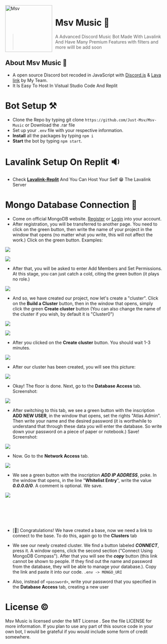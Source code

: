 <img width="150" height="150" align="left" style="float: left; margin: 0 10px 0 0;" alt="Msv" src="https://media.discordapp.net/attachments/840903410655166464/853924889333727242/circle-cropped_1.png?width=427&height=427"> 

# Msv Music 🎵
> A Advanced Discord Music Bot Made With Lavalink And  Have Many Premium Features with filters and more willl be add soon 

## About Msv Music 🚧

- A open source Discord bot recoded in JavaScript with [Discord.js](https://discord.js.org/#/) & [Lava link](https://www.npmjs.com/package/lavalink) by My Team.
- It Is Easy To Host In Vistual Studio Code And Replit  

# Bot Setup ⚒

- Clone the Repo by typing git clone `https://github.com/Just-Msv/Msv-Music` or Download the .rar file
- Set up your `.env` file with your respective information.
- **Install** all the packages by typing `npm i`
- **Start** the bot by typing `npm start`.

# Lavalink Setup On Replit 🔉

- Check [**Lavalink-Replit**](https://github.com/Just-Msv/lavalink-replit) And You Can Host Your Self 😁 The Lavalink Server

# Mongo Database Connection 🌿

- Come on official MongoDB website. [Register](https://account.mongodb.com/account/register) or [Login](https://account.mongodb.com/account/login) into your account.
- After registration, you will be transferred to another page. You need to click on the green button, then write the name of your project in the window that opens (no matter what you write, this will not affect the work.) Click on the green button. Examples:

![](https://cdn.discordapp.com/attachments/667072123914813444/686353659650768939/IMG_20200309_035249.png)

![](https://cdn.discordapp.com/attachments/667072123914813444/686353659331870865/IMG_20200309_035651.png)

- After that, you will be asked to enter Add Members and Set Permissions. At this stage, you can just catch a cold, citing the green button (it plays no role.)

![](https://cdn.discordapp.com/attachments/667072123914813444/686353658962640904/IMG_20200309_035747.png)

- And so, we have created our project, now let's create a "cluster". Click on the **Build a Cluster** button, then in the window that opens, simply click the green **Create cluster** button (You can also change the name of the cluster if you wish, by default it is "Cluster0")

![](https://cdn.discordapp.com/attachments/667072123914813444/686353658648199200/IMG_20200309_035819.png)

![](https://cdn.discordapp.com/attachments/667072123914813444/686353658299809807/IMG_20200309_035851.png)

- After you clicked on the **Create cluster** button. You should wait 1-3 minutes.

![](https://cdn.discordapp.com/attachments/667072123914813444/686353627912208447/IMG_20200309_035925.png)

- After our cluster has been created, you will see this picture:

![](https://cdn.discordapp.com/attachments/667072123914813444/686353627736178702/IMG_20200309_040013.png)

- Okay! The floor is done. Next, go to the **Database Access** tab. Screenshot:

![](https://cdn.discordapp.com/attachments/667072123914813444/686353627509817527/IMG_20200309_040207.png)

- After switching to this tab, we see a green button with the inscription **ADD NEW USER**, in the window that opens, set the rights "Atlas Admin". Then write your name and the desired password (it is worthwhile to understand that through these data you will enter the database. So write down your password on a piece of paper or notebook.) Save! Screenshot:

![](https://cdn.discordapp.com/attachments/667072123914813444/686353627320680467/IMG_20200309_040424.png)

- Now. Go to the **Network Access** tab.

![](https://cdn.discordapp.com/attachments/667072123914813444/686353626209452081/IMG_20200309_042002.png)

- We see a green button with the inscription ***ADD IP ADDRESS***, poke. In the window that opens, in the line "**Whitelist Entry**", write the value ***0.0.0.0/0***. A comment is optional. We save.

![](https://cdn.discordapp.com/attachments/667072123914813444/686353627106902047/IMG_20200309_040548.png)

<br><br><br><br>

- [🎉] Congratulations! We have created a base, now we need a link to connect to the base. To do this, again go to the **Clusters** tab


- We see our newly created cluster. We find a button labeled ***CONNECT***, press it. A window opens, click the second section ("Connect Using MongoDB Compass"). After that you will see the ***copy*** button (this link cannot be shown to people. If they find out the name and password from the database, they will be able to manage your database.). Copy the link and paste it into our code. `.env -> MONGO_URI`



- Also, instead of `<password>`, write your password that you specified in the **Database Access** tab, creating a new user



# License ©

Msv Music is licensed under the MIT License . See the file LICENSE for more information. If you plan to use any part of this source code in your own bot, I would be grateful if you would include some form of credit somewhere.


